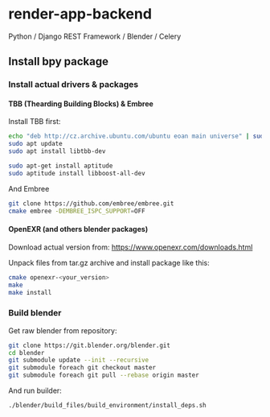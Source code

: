 # render-app-backend
Python / Django REST Framework / Blender / Celery

## Install bpy package

### Install actual drivers & packages

#### TBB (Thearding Building Blocks) & Embree

Install TBB first:

```bash
echo "deb http://cz.archive.ubuntu.com/ubuntu eoan main universe" | sudo tee -a  /etc/apt/sources.list
sudo apt update
sudo apt install libtbb-dev

sudo apt-get install aptitude
sudo aptitude install libboost-all-dev
```

And Embree

```bash
git clone https://github.com/embree/embree.git
cmake embree -DEMBREE_ISPC_SUPPORT=OFF
```

#### OpenEXR (and others blender packages)

Download actual version from: https://www.openexr.com/downloads.html

Unpack files from tar.gz archive and install package like this:

```bash
cmake openexr-<your_version>
make
make install
```

### Build blender

Get raw blender from repository:

```bash
git clone https://git.blender.org/blender.git
cd blender
git submodule update --init --recursive
git submodule foreach git checkout master
git submodule foreach git pull --rebase origin master
```

And run builder:

```bash
./blender/build_files/build_environment/install_deps.sh
```
